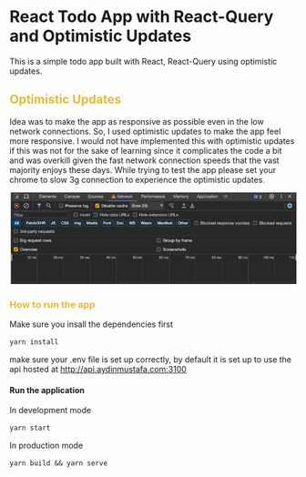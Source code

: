# React Todo App with React-Query and Optimistic Updates 

This is a simple todo app built with React, React-Query using optimistic updates.

<h2><span style="color:#e8ba35;">Optimistic Updates</span>  </h2>
Idea was to make the app as responsive as possible even in the low network connections.
So, I used optimistic updates to make the app feel more responsive. I would not have implemented this with optimistic 
updates if this was not for the sake of learning since it complicates the code a bit and was overkill given the 
fast network connection speeds that the vast majority enjoys these days. While trying to test the app please set your 
chrome to slow 3g connection to experience the optimistic updates.

![img.png](img.png)

<h3 style="color:#e8ba35"> How to run the app </h3>
Make sure you insall the dependencies first

```bash
yarn install
```
make sure your .env file is set up correctly, by default it is set up to use the api hosted at http://api.aydinmustafa.com:3100
<h4> Run the application</h4>

In development mode
```bash
yarn start
```
In production mode
```
yarn build && yarn serve
```
